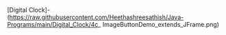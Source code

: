 [Digital Clock]-(https://raw.githubusercontent.com/Heethashreesathish/Java-Programs/main/Digital_Clock/4c_ ImageButtonDemo_extends_JFrame.png)
